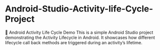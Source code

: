 # Android-Studio-Activity-life-Cycle-Project
📱 Android Activity Life Cycle Demo This is a simple Android Studio project demonstrating the Activity Lifecycle in Android. It showcases how different lifecycle call back methods  are triggered during an activity’s lifetime. 
